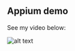 ## Appium demo

See my video below:
 
 ![alt text](https://github.com/sangcnguyen/appium-demo/appium-demo.gif)